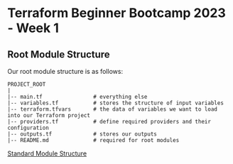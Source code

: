 # Terraform Beginner Bootcamp 2023 - Week 1

## Root Module Structure

Our root module structure is as follows:

```
PROJECT_ROOT
|
|-- main.tf                # everything else
|-- variables.tf           # stores the structure of input variables
|-- terraform.tfvars       # the data of variables we want to load into our Terraform project
|-- providers.tf           # define required providers and their configuration
|-- outputs.tf             # stores our outputs
|-- README.md              # required for root modules
```

[Standard Module Structure](https://developer.hashicorp.com/terraform/language/modules/develop/structure)
